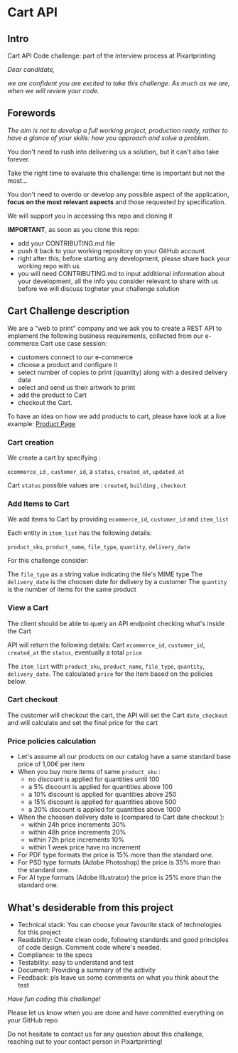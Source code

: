 # Cart API

## Intro

Cart API Code challenge: part of the interview process at Pixartprinting

_Dear candidate,_

_we are confident you are excited to take this challenge. As much as we are, when we will review your code._

## Forewords

_The aim is not to develop a full working project, production ready, rather to have a glance of your skills: how you approach and solve a problem._

You don't need to rush into delivering us a solution, but it can't also take forever.

Take the right time to evaluate this challenge: time is important but not the most...

You don't need to overdo or develop any possible aspect of the application, **focus on the most relevant aspects** and those requested by specification.

We will support you in accessing this repo and cloning it

**IMPORTANT**, as soon as you clone this repo:

- add your CONTRIBUTING.md file
- push it back to your working repository on your GitHub account
- right after this, before starting any development, please share back your working repo with us
- you will need CONTRIBUTING.md to input additional information about your development, all the info you consider relevant to share with us before we will discuss togheter your challenge solution

## Cart Challenge description

We are a "web to print" company and we ask you to create a REST API to implement the following business requirements, collected from our e-commerce Cart use case session:

- customers connect to our e-commerce
- choose a product and configure it
- select number of copies to print (quantity) along with a desired delivery date
- select and send us their artwork to print
- add the product to Cart
- checkout the Cart.

To have an idea on how we add products to cart, please have look at a live example: [Product Page](https://www.pixartprinting.co.uk/digital-litho-printing/printing-business-cards/)

### Cart creation

We create a cart by specifying :

`ecommerce_id` , `customer_id`, a `status`, `created_at`, `updated_at`

Cart `status` possible values are : `created`, `building` , `checkout`

### Add Items to Cart

We add items to Cart by providing `ecommerce_id`, `customer_id` and `item_list`

Each entity in `item_list` has the following details:

`product_sku`, `product_name`, `file_type`, `quantity`, `delivery_date`

For this challenge consider:

The `file_type` as a string value indicating the file's MIME type
The `delivery_date` is the choosen date for delivery by a customer
The `quantity` is the number of items for the same product

### View a Cart

The client should be able to query an API endpoint checking what's inside the Cart  

API will return the following details:
Cart `ecommerce_id`, `customer_id`, `created_at` the `status`, eventually a total `price`

The `item_list` with `product_sku`, `product_name`, `file_type`, `quantity`, `delivery_date`.
The calculated `price` for the item based on the policies below.

### Cart checkout

The customer will checkout the cart, the API will set the Cart `date_checkout`
and will calculate and set the final price for the cart

### Price policies calculation

- Let's assume all our products on our catalog have a same standard base price of 1,00€ per item
- When you buy more items of same `product_sku` :
  - no discount is applied for quantities until 100
  - a 5% discount is applied for quantities above 100
  - a 10% discount is applied for quantities above 250
  - a 15% discount is applied for quantities above 500
  - a 20% discount is applied for quantities above 1000
- When the choosen delivery date is (compared to Cart date checkout ):
  - within 24h price increments 30%
  - within 48h price increments 20%
  - within 72h price increments 10%
  - within 1 week price have no increment
- For PDF type formats the price is 15% more than the standard one.
- For PSD type formats (Adobe Photoshop) the price is 35% more than the standard one.
- For AI type formats (Adobe Illustrator) the price is 25% more than the standard one.

## What's desiderable from this project

- Technical stack: You can choose your favourite stack of technologies for this project
- Readability: Create clean code, following standards and good principles of code design. Comment code where's needed.
- Compliance: to the specs
- Testability: easy to understand and test
- Document: Providing a summary of the activity
- Feedback: pls leave us some comments on what you think about the test

_Have fun coding this challenge!_

Please let us know when you are done and have committed everything on your GitHub repo

Do not hesitate to contact us for any question about this challenge,
reaching out to your contact person in Pixartprinting!
